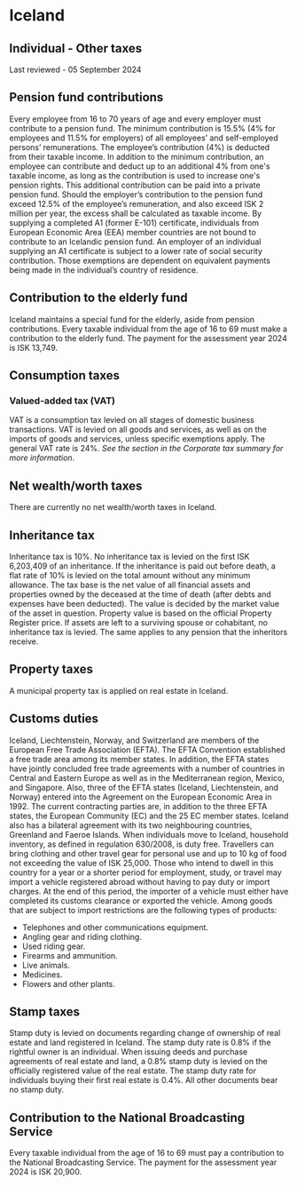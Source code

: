 # Iceland
## Individual - Other taxes
Last reviewed - 05 September 2024
## Pension fund contributions
Every employee from 16 to 70 years of age and every employer must contribute to a pension fund. The minimum contribution is 15.5% (4% for employees and 11.5% for employers) of all employees’ and self-employed persons’ remunerations. The employee’s contribution (4%) is deducted from their taxable income.
In addition to the minimum contribution, an employee can contribute and deduct up to an additional 4% from one's taxable income, as long as the contribution is used to increase one's pension rights. This additional contribution can be paid into a private pension fund.
Should the employer’s contribution to the pension fund exceed 12.5% of the employee’s remuneration, and also exceed ISK 2 million per year, the excess shall be calculated as taxable income.
By supplying a completed A1 (former E-101) certificate, individuals from European Economic Area (EEA) member countries are not bound to contribute to an Icelandic pension fund. An employer of an individual supplying an A1 certificate is subject to a lower rate of social security contribution. Those exemptions are dependent on equivalent payments being made in the individual’s country of residence.
## Contribution to the elderly fund
Iceland maintains a special fund for the elderly, aside from pension contributions. Every taxable individual from the age of 16 to 69 must make a contribution to the elderly fund. The payment for the assessment year 2024 is ISK 13,749.
## Consumption taxes
### Valued-added tax (VAT)
VAT is a consumption tax levied on all stages of domestic business transactions. VAT is levied on all goods and services, as well as on the imports of goods and services, unless specific exemptions apply.
The general VAT rate is 24%.
_See the section in the Corporate tax summary for more information_.
## Net wealth/worth taxes
There are currently no net wealth/worth taxes in Iceland.
## Inheritance tax
Inheritance tax is 10%.
No inheritance tax is levied on the first ISK 6,203,409 of an inheritance. If the inheritance is paid out before death, a flat rate of 10% is levied on the total amount without any minimum allowance.
The tax base is the net value of all financial assets and properties owned by the deceased at the time of death (after debts and expenses have been deducted). The value is decided by the market value of the asset in question. Property value is based on the official Property Register price.
If assets are left to a surviving spouse or cohabitant, no inheritance tax is levied. The same applies to any pension that the inheritors receive.
## Property taxes
A municipal property tax is applied on real estate in Iceland.
## Customs duties
Iceland, Liechtenstein, Norway, and Switzerland are members of the European Free Trade Association (EFTA). The EFTA Convention established a free trade area among its member states. In addition, the EFTA states have jointly concluded free trade agreements with a number of countries in Central and Eastern Europe as well as in the Mediterranean region, Mexico, and Singapore. Also, three of the EFTA states (Iceland, Liechtenstein, and Norway) entered into the Agreement on the European Economic Area in 1992. The current contracting parties are, in addition to the three EFTA states, the European Community (EC) and the 25 EC member states. Iceland also has a bilateral agreement with its two neighbouring countries, Greenland and Faeroe Islands.
When individuals move to Iceland, household inventory, as defined in regulation 630/2008, is duty free.
Travellers can bring clothing and other travel gear for personal use and up to 10 kg of food not exceeding the value of ISK 25,000. Those who intend to dwell in this country for a year or a shorter period for employment, study, or travel may import a vehicle registered abroad without having to pay duty or import charges. At the end of this period, the importer of a vehicle must either have completed its customs clearance or exported the vehicle.
Among goods that are subject to import restrictions are the following types of products:
  * Telephones and other communications equipment.
  * Angling gear and riding clothing.
  * Used riding gear.
  * Firearms and ammunition.
  * Live animals.
  * Medicines.
  * Flowers and other plants.


## Stamp taxes
Stamp duty is levied on documents regarding change of ownership of real estate and land registered in Iceland.
The stamp duty rate is 0.8% if the rightful owner is an individual.
When issuing deeds and purchase agreements of real estate and land, a 0.8% stamp duty is levied on the officially registered value of the real estate. The stamp duty rate for individuals buying their first real estate is 0.4%.
All other documents bear no stamp duty.
## Contribution to the National Broadcasting Service
Every taxable individual from the age of 16 to 69 must pay a contribution to the National Broadcasting Service. The payment for the assessment year 2024 is ISK 20,900.
